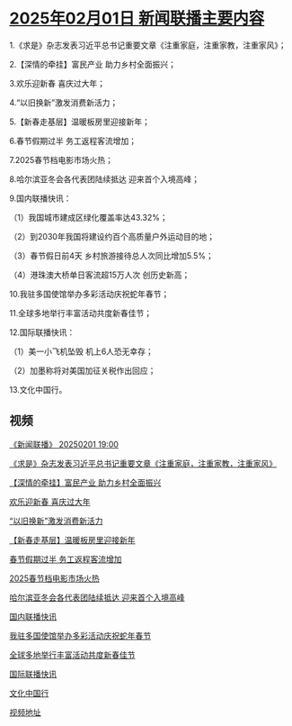 # [2025年02月01日 新闻联播主要内容](https://tv.cctv.com/lm/xwlb/day/20250201.shtml)

1.《求是》杂志发表习近平总书记重要文章《注重家庭，注重家教，注重家风》；

2.【深情的牵挂】富民产业 助力乡村全面振兴；

3.欢乐迎新春 喜庆过大年；

4.“以旧换新”激发消费新活力；

5.【新春走基层】温暖板房里迎接新年；

6.春节假期过半 务工返程客流增加；

7.2025春节档电影市场火热；

8.哈尔滨亚冬会各代表团陆续抵达 迎来首个入境高峰；

9.国内联播快讯：

（1）我国城市建成区绿化覆盖率达43.32%；

（2）到2030年我国将建设约百个高质量户外运动目的地；

（3）春节假日前4天 乡村旅游接待总人次同比增加5.5%；

（4）港珠澳大桥单日客流超15万人次 创历史新高；

10.我驻多国使馆举办多彩活动庆祝蛇年春节；

11.全球多地举行丰富活动共度新春佳节；

12.国际联播快讯：

（1）美一小飞机坠毁 机上6人恐无幸存；

（2）加墨称将对美国加征关税作出回应；

13.文化中国行。

## 视频

[《新闻联播》 20250201 19:00](https://tv.cctv.com/2025/02/01/VIDEoEAhwuiz7v4RdHQF3sR0250201.shtml)

[《求是》杂志发表习近平总书记重要文章《注重家庭，注重家教，注重家风》](https://tv.cctv.com/2025/02/01/VIDE50gEc3FzjGwMtWUxcsJu250201.shtml)

[【深情的牵挂】富民产业 助力乡村全面振兴](https://tv.cctv.com/2025/02/01/VIDEz8OpFyNCHiFsmbXjg8kH250201.shtml)

[欢乐迎新春 喜庆过大年](https://tv.cctv.com/2025/02/01/VIDEWGBlFFG1ntsjKw1AyevH250201.shtml)

[“以旧换新”激发消费新活力](https://tv.cctv.com/2025/02/01/VIDEykxXx35dtyUpGSGEVdyG250201.shtml)

[【新春走基层】温暖板房里迎接新年](https://tv.cctv.com/2025/02/01/VIDElMgsDqPN2GpwZtAh1lxV250201.shtml)

[春节假期过半 务工返程客流增加](https://tv.cctv.com/2025/02/01/VIDEX03NSJgLoiG4NjIVCses250201.shtml)

[2025春节档电影市场火热](https://tv.cctv.com/2025/02/01/VIDEOwnP144NIwOCnM5aNyFn250201.shtml)

[哈尔滨亚冬会各代表团陆续抵达 迎来首个入境高峰](https://tv.cctv.com/2025/02/01/VIDEnGldJVShWAMsvrxTmppB250201.shtml)

[国内联播快讯](https://tv.cctv.com/2025/02/01/VIDEfmzQYCVl8CtFQk7cqPjo250201.shtml)

[我驻多国使馆举办多彩活动庆祝蛇年春节](https://tv.cctv.com/2025/02/01/VIDE0XzSmPOe7MdAHznlJBsz250201.shtml)

[全球多地举行丰富活动共度新春佳节](https://tv.cctv.com/2025/02/01/VIDEX9VM1exVDdGsUliuhr1N250201.shtml)

[国际联播快讯](https://tv.cctv.com/2025/02/01/VIDEJ488oNxYbl3qHFZQOeWU250201.shtml)

[文化中国行](https://tv.cctv.com/2025/02/01/VIDEDPjL8c8c9N8SOiPJMVla250201.shtml)

[视频地址](https://tv.cctv.com/lm/xwlb/day/20250201.shtml) 


